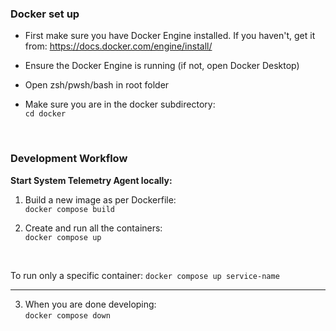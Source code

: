 ### Docker set up

* First make sure you have Docker Engine installed. If you haven't, get it from: https://docs.docker.com/engine/install/

* Ensure the Docker Engine is running (if not, open Docker Desktop)

* Open zsh/pwsh/bash in root folder

* Make sure you are in the docker subdirectory: <br>
    `cd docker`

<br>

### Development Workflow

**Start System Telemetry Agent locally:**

1. Build a new image as per Dockerfile: <br>
    `docker compose build`

2. Create and run all the containers: <br>
    `docker compose up`
   
<br>

To run only a specific container: `docker compose up service-name` 

---

3. When you are done developing: <br>
    `docker compose down`
